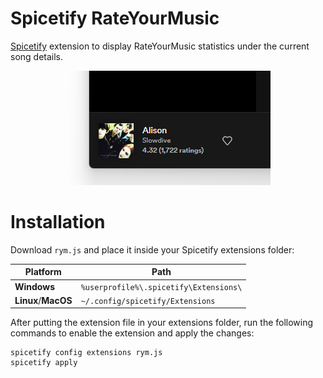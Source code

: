 # Spicetify RateYourMusic

[Spicetify](https://github.com/spicetify/spicetify-cli) extension to display RateYourMusic statistics under the current song details.

<p align="center">
  <img alt="preview" src="./assets/preview.png">
</p>

# Installation

Download `rym.js` and place it inside your Spicetify extensions folder:

| Platform            | Path                                   |
| ------------------- | -------------------------------------- |
| **Windows**         | `%userprofile%\.spicetify\Extensions\` |
| **Linux**/**MacOS** | `~/.config/spicetify/Extensions`       |

After putting the extension file in your extensions folder, run the following commands to enable the extension and apply the changes:

```
spicetify config extensions rym.js
spicetify apply
```
